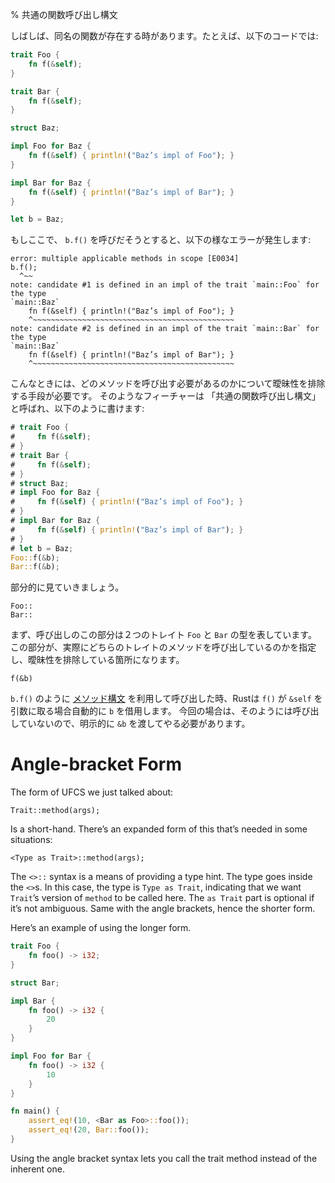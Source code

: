 % 共通の関数呼び出し構文
<!-- % Universal Function Call Syntax -->

<!-- Sometimes, functions can have the same names. Consider this code: -->
しばしば、同名の関数が存在する時があります。たとえば、以下のコードでは:

```rust
trait Foo {
    fn f(&self);
}

trait Bar {
    fn f(&self);
}

struct Baz;

impl Foo for Baz {
    fn f(&self) { println!("Baz’s impl of Foo"); }
}

impl Bar for Baz {
    fn f(&self) { println!("Baz’s impl of Bar"); }
}

let b = Baz;
```

<!-- If we were to try to call `b.f()`, we’d get an error: -->
もしここで、 `b.f()` を呼びだそうとすると、以下の様なエラーが発生します:

```text
error: multiple applicable methods in scope [E0034]
b.f();
  ^~~
note: candidate #1 is defined in an impl of the trait `main::Foo` for the type
`main::Baz`
    fn f(&self) { println!("Baz’s impl of Foo"); }
    ^~~~~~~~~~~~~~~~~~~~~~~~~~~~~~~~~~~~~~~~~~~~~~
note: candidate #2 is defined in an impl of the trait `main::Bar` for the type
`main::Baz`
    fn f(&self) { println!("Baz’s impl of Bar"); }
    ^~~~~~~~~~~~~~~~~~~~~~~~~~~~~~~~~~~~~~~~~~~~~~

```

<!-- We need a way to disambiguate which method we need. This feature is called -->
<!-- ‘universal function call syntax’, and it looks like this: -->
こんなときには、どのメソッドを呼び出す必要があるのかについて曖昧性を排除する手段が必要です。
そのようなフィーチャーは 「共通の関数呼び出し構文」と呼ばれ、以下のように書けます:



```rust
# trait Foo {
#     fn f(&self);
# }
# trait Bar {
#     fn f(&self);
# }
# struct Baz;
# impl Foo for Baz {
#     fn f(&self) { println!("Baz’s impl of Foo"); }
# }
# impl Bar for Baz {
#     fn f(&self) { println!("Baz’s impl of Bar"); }
# }
# let b = Baz;
Foo::f(&b);
Bar::f(&b);
```

<!-- Let’s break it down. -->
部分的に見ていきましょう。

```rust,ignore
Foo::
Bar::
```

<!-- These halves of the invocation are the types of the two traits: `Foo` and -->
<!-- `Bar`. This is what ends up actually doing the disambiguation between the two: -->
<!-- Rust calls the one from the trait name you use. -->
まず、呼び出しのこの部分は２つのトレイト `Foo` と `Bar` の型を表しています。
この部分が、実際にどちらのトレイトのメソッドを呼び出しているのかを指定し、曖昧性を排除している箇所になります。

```rust,ignore
f(&b)
```

<!-- When we call a method like `b.f()` using [method syntax][methodsyntax], Rust -->
<!-- will automatically borrow `b` if `f()` takes `&self`. In this case, Rust will -->
<!-- not, and so we need to pass an explicit `&b`. -->
`b.f()` のように [メソッド構文][methodsyntax] を利用して呼び出した時、Rustは `f()` が `&self` を引数に取る場合自動的に `b` を借用します。
今回の場合は、そのようには呼び出していないので、明示的に `&b` を渡してやる必要があります。

[methodsyntax]: method-syntax.html

# Angle-bracket Form

The form of UFCS we just talked about:

```rust,ignore
Trait::method(args);
```

Is a short-hand. There’s an expanded form of this that’s needed in some
situations:

```rust,ignore
<Type as Trait>::method(args);
```

The `<>::` syntax is a means of providing a type hint. The type goes inside
the `<>`s. In this case, the type is `Type as Trait`, indicating that we want
`Trait`’s version of `method` to be called here. The `as Trait` part is
optional if it’s not ambiguous. Same with the angle brackets, hence the
shorter form.

Here’s an example of using the longer form.

```rust
trait Foo {
    fn foo() -> i32;
}

struct Bar;

impl Bar {
    fn foo() -> i32 {
        20
    }
}

impl Foo for Bar {
    fn foo() -> i32 {
        10
    }
}

fn main() {
    assert_eq!(10, <Bar as Foo>::foo());
    assert_eq!(20, Bar::foo());
}
```

Using the angle bracket syntax lets you call the trait method instead of the
inherent one.
